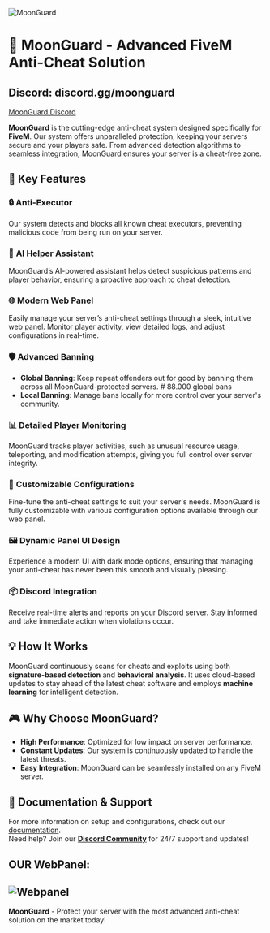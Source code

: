 
![MoonGuard]([https://i.ibb.co/FY7pYZR/Bild-2025-01-02-131954391.png](https://i.ibb.co/pjYw4rWm/Bildschirmfoto-2025-02-24-um-11-30-40.png))

# 🌙 MoonGuard - Advanced FiveM Anti-Cheat Solution

## Discord: discord.gg/moonguard
[MoonGuard Discord](discord.gg/moonguard)

**MoonGuard** is the cutting-edge anti-cheat system designed specifically for **FiveM**. Our system offers unparalleled protection, keeping your servers secure and your players safe. From advanced detection algorithms to seamless integration, MoonGuard ensures your server is a cheat-free zone.



## 🚀 Key Features

### 🔒 **Anti-Executor**
Our system detects and blocks all known cheat executors, preventing malicious code from being run on your server.

### 👮 **AI Helper Assistant**
MoonGuard’s AI-powered assistant helps detect suspicious patterns and player behavior, ensuring a proactive approach to cheat detection.

### 🌐 **Modern Web Panel**
Easily manage your server’s anti-cheat settings through a sleek, intuitive web panel. Monitor player activity, view detailed logs, and adjust configurations in real-time.

### 🛡️ **Advanced Banning**
- **Global Banning**: Keep repeat offenders out for good by banning them across all MoonGuard-protected servers. # 88.000 global bans
- **Local Banning**: Manage bans locally for more control over your server's community.

### 📊 **Detailed Player Monitoring**
MoonGuard tracks player activities, such as unusual resource usage, teleporting, and modification attempts, giving you full control over server integrity.

### 💾 **Customizable Configurations**
Fine-tune the anti-cheat settings to suit your server's needs. MoonGuard is fully customizable with various configuration options available through our web panel.

### 🖼️ **Dynamic Panel UI Design**
Experience a modern UI with dark mode options, ensuring that managing your anti-cheat has never been this smooth and visually pleasing.

### 📦 **Discord Integration**
Receive real-time alerts and reports on your Discord server. Stay informed and take immediate action when violations occur.

## 💡 How It Works
MoonGuard continuously scans for cheats and exploits using both **signature-based detection** and **behavioral analysis**. It uses cloud-based updates to stay ahead of the latest cheat software and employs **machine learning** for intelligent detection.

## 🎮 Why Choose MoonGuard?
- **High Performance**: Optimized for low impact on server performance.
- **Constant Updates**: Our system is continuously updated to handle the latest threats.
- **Easy Integration**: MoonGuard can be seamlessly installed on any FiveM server.

## 📖 Documentation & Support
For more information on setup and configurations, check out our [documentation](https://discord.gg/wgKJMdHvkE).  
Need help? Join our **[Discord Community](https://discord.gg/wgKJMdHvkE)** for 24/7 support and updates!

## OUR WebPanel:
![Webpanel](https://i.ibb.co/FY7pYZR/Bild-2025-01-02-131954391.png)
---

**MoonGuard** - Protect your server with the most advanced anti-cheat solution on the market today!
